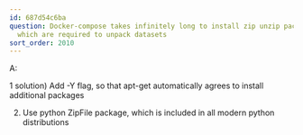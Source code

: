 ```yaml
---
id: 687d54c6ba
question: Docker-compose takes infinitely long to install zip unzip packages for linux,
  which are required to unpack datasets
sort_order: 2010
---
```


A:

1 solution) Add -Y flag, so that apt-get automatically agrees to install additional packages

2) Use python ZipFile package, which is included in all modern python distributions

